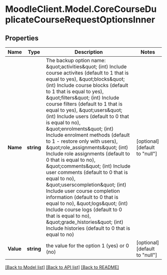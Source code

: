 # MoodleClient.Model.CoreCourseDuplicateCourseRequestOptionsInner

## Properties

Name | Type | Description | Notes
------------ | ------------- | ------------- | -------------
**Name** | **string** | The backup option name:                                             \&quot;activities\&quot; (int) Include course activites (default to 1 that is equal to yes),                                             \&quot;blocks\&quot; (int) Include course blocks (default to 1 that is equal to yes),                                             \&quot;filters\&quot; (int) Include course filters  (default to 1 that is equal to yes),                                             \&quot;users\&quot; (int) Include users (default to 0 that is equal to no),                                             \&quot;enrolments\&quot; (int) Include enrolment methods (default to 1 - restore only with users),                                             \&quot;role_assignments\&quot; (int) Include role assignments  (default to 0 that is equal to no),                                             \&quot;comments\&quot; (int) Include user comments  (default to 0 that is equal to no),                                             \&quot;userscompletion\&quot; (int) Include user course completion information  (default to 0 that is equal to no),                                             \&quot;logs\&quot; (int) Include course logs  (default to 0 that is equal to no),                                             \&quot;grade_histories\&quot; (int) Include histories  (default to 0 that is equal to no) | [optional] [default to "null"]
**Value** | **string** | the value for the option 1 (yes) or 0 (no) | [optional] [default to "null"]

[[Back to Model list]](../README.md#documentation-for-models) [[Back to API list]](../README.md#documentation-for-api-endpoints) [[Back to README]](../README.md)

